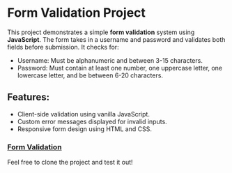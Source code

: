 # Form Validation Project

This project demonstrates a simple **form validation** system using **JavaScript**. The form takes in a username and password and validates both fields before submission. It checks for:

- Username: Must be alphanumeric and between 3-15 characters.
- Password: Must contain at least one number, one uppercase letter, one lowercase letter, and be between 6-20 characters.

## Features:
- Client-side validation using vanilla JavaScript.
- Custom error messages displayed for invalid inputs.
- Responsive form design using HTML and CSS.

### [Form Validation](https://form-validation11.netlify.app/)

Feel free to clone the project and test it out!
